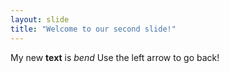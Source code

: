 ```yaml
---
layout: slide
title: "Welcome to our second slide!"
---
```

My new **text** is *bend*
Use the left arrow to go back!
